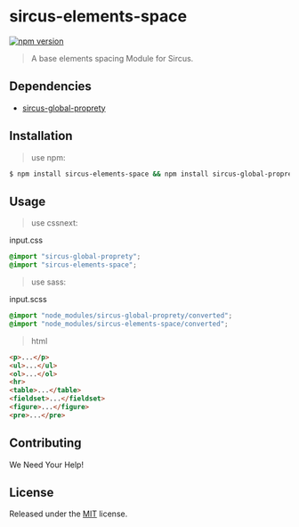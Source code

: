 # sircus-elements-space

[![npm version](https://img.shields.io/npm/v/sircus-elements-space.svg?style=flat)](https://www.npmjs.com/package/sircus-elements-space)

> A base elements spacing Module for Sircus.

## Dependencies
- [sircus-global-proprety](https://github.com/sircus/global-property)

## Installation

> use npm:

```bash
$ npm install sircus-elements-space && npm install sircus-global-proprety
```

## Usage

> use cssnext:

input.css
```css
@import "sircus-global-proprety";
@import "sircus-elements-space";
```

> use sass:

input.scss
```css
@import "node_modules/sircus-global-proprety/converted";
@import "node_modules/sircus-elements-space/converted";
```

> html

```html
<p>...</p>
<ul>...</ul>
<ol>...</ol>
<hr>
<table>...</table>
<fieldset>...</fieldset>
<figure>...</figure>
<pre>...</pre>
```


## Contributing

We Need Your Help!


## License
Released under the [MIT](https://github.com/sircus/license/blob/master/LICENSE) license.
